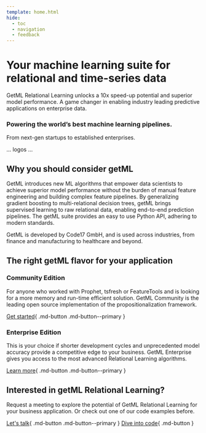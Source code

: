 ```yaml
---
template: home.html
hide:
  - toc
  - navigation
  - feedback
---
```


# Your machine learning suite for relational and time-series data

GetML Relational Learning unlocks a 10x speed-up potential and superior model performance. A game changer in enabling industry leading predictive applications on enterprise data.

### Powering the world’s best machine learning pipelines.
From next-gen startups to established enterprises.

... logos ...


## Why you should consider getML

GetML introduces new ML algorithms that empower data scientists to achieve superior model performance without the burden of manual feature engineering and building complex feature pipelines. By generalizing gradient boosting to multi-relational decision trees, getML brings supervised learning to raw relational data, enabling end-to-end prediction pipelines. The getML suite provides an easy to use Python API, adhering to modern standards.

GetML is developed by Code17 GmbH, and is used across industries, from finance and manufacturing to healthcare and beyond.


## The right getML flavor for your application

### Community Edition
For anyone who worked with Prophet, tsfresh or FeatureTools and is looking for a more memory and run-time efficient solution. GetML Community is the leading open source implementation of the propositionalization framework.

[Get started](){ .md-button .md-button--primary }

### Enterprise Edition
This is your choice if shorter development cycles and unprecedented model accuracy provide a competitive edge to your business. GetML Enterprise gives you access to the most advanced Relational Learning algorithms.

[Learn more](enterprise/benefits.md){ .md-button .md-button--primary }


## Interested in getML Relational Learning?

Request a meeting to explore the potential of GetML Relational Learning for your business application. Or check out one of our code examples before.

[Let's talk](){ .md-button .md-button--primary }
[Dive into code](){ .md-button }
